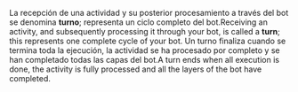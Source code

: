 <span data-ttu-id="b4c01-101">La recepción de una actividad y su posterior procesamiento a través del bot se denomina **turno**; representa un ciclo completo del bot.</span><span class="sxs-lookup"><span data-stu-id="b4c01-101">Receiving an activity, and subsequently processing it through your bot, is called a **turn**; this represents one complete cycle of your bot.</span></span> <span data-ttu-id="b4c01-102">Un turno finaliza cuando se termina toda la ejecución, la actividad se ha procesado por completo y se han completado todas las capas del bot.</span><span class="sxs-lookup"><span data-stu-id="b4c01-102">A turn ends when all execution is done, the activity is fully processed and all the layers of the bot have completed.</span></span>
